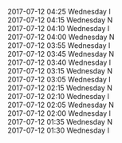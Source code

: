2017-07-12 04:25 Wednesday  I  
2017-07-12 04:15 Wednesday  N  
2017-07-12 04:10 Wednesday  I  
2017-07-12 04:00 Wednesday  N  
2017-07-12 03:55 Wednesday  I  
2017-07-12 03:45 Wednesday  N  
2017-07-12 03:40 Wednesday  I  
2017-07-12 03:15 Wednesday  N  
2017-07-12 03:05 Wednesday  I  
2017-07-12 02:15 Wednesday  N  
2017-07-12 02:10 Wednesday  I  
2017-07-12 02:05 Wednesday  N  
2017-07-12 02:00 Wednesday  I  
2017-07-12 01:35 Wednesday  N  
2017-07-12 01:30 Wednesday  I  
